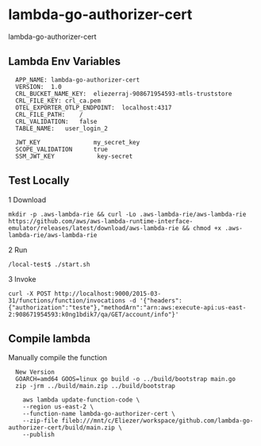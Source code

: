 # lambda-go-authorizer-cert

lambda-go-authorizer-cert

## Lambda Env Variables

      APP_NAME: lambda-go-authorizer-cert
      VERSION:  1.0
      CRL_BUCKET_NAME_KEY:  eliezerraj-908671954593-mtls-truststore
      CRL_FILE_KEY: crl_ca.pem
      OTEL_EXPORTER_OTLP_ENDPOINT:  localhost:4317
      CRL_FILE_PATH:    /
      CRL_VALIDATION:   false
      TABLE_NAME:   user_login_2
      
      JWT_KEY	            my_secret_key
      SCOPE_VALIDATION	    true
      SSM_JWT_KEY	         key-secret

## Test Locally

1 Download

    mkdir -p .aws-lambda-rie && curl -Lo .aws-lambda-rie/aws-lambda-rie https://github.com/aws/aws-lambda-runtime-interface-emulator/releases/latest/download/aws-lambda-rie && chmod +x .aws-lambda-rie/aws-lambda-rie

2 Run

    /local-test$ ./start.sh

3 Invoke

    curl -X POST http://localhost:9000/2015-03-31/functions/function/invocations -d '{"headers":{"authorization":"teste"},"methodArn":"arn:aws:execute-api:us-east-2:908671954593:k0ng1bdik7/qa/GET/account/info"}'

## Compile lambda

   Manually compile the function

      New Version
      GOARCH=amd64 GOOS=linux go build -o ../build/bootstrap main.go
      zip -jrm ../build/main.zip ../build/bootstrap

        aws lambda update-function-code \
        --region us-east-2 \
        --function-name lambda-go-authorizer-cert \
        --zip-file fileb:///mnt/c/Eliezer/workspace/github.com/lambda-go-authorizer-cert/build/main.zip \
        --publish